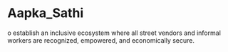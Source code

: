 # Aapka_Sathi
o establish an inclusive ecosystem where all street vendors and informal workers are recognized, empowered, and economically secure.
